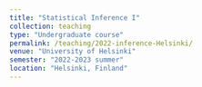 ```yaml
---
title: "Statistical Inference I"
collection: teaching
type: "Undergraduate course"
permalink: /teaching/2022-inference-Helsinki/
venue: "University of Helsinki"
semester: "2022-2023 summer"
location: "Helsinki, Finland"
---
```

